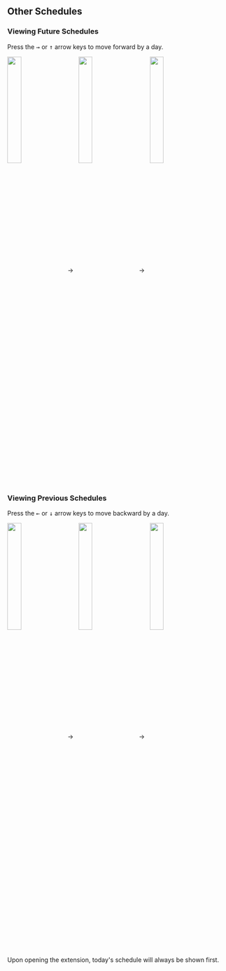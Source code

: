 ## Other Schedules
### Viewing Future Schedules
Press the <kbd>→</kbd> or <kbd>↑</kbd> arrow keys to move forward by a day.

<img src="../docs/user-manual/img/other-schedules/schedule-first.png" style="vertical-align: middle;" length="25%" width="25%">
<span style="vertical-align: middle;">&#160;&#160;→&#160;&#160;</span>
<img src="../docs/user-manual/img/other-schedules/schedule-second.png" style="vertical-align: middle;" length="25%" width="25%">
<span style="vertical-align: middle;">&#160;&#160;→&#160;&#160;</span>
<img src="../docs/user-manual/img/other-schedules/schedule-third.png" style="vertical-align: middle;" length="25%" width="25%">

### Viewing Previous Schedules
Press the <kbd>←</kbd> or <kbd>↓</kbd> arrow keys to move backward by a day.

<img src="../docs/user-manual/img/other-schedules/schedule-third.png" style="vertical-align: middle;" length="25%" width="25%">
<span style="vertical-align: middle;">&#160;&#160;→&#160;&#160;</span>
<img src="../docs/user-manual/img/other-schedules/schedule-second.png" style="vertical-align: middle;" length="25%" width="25%">
<span style="vertical-align: middle;">&#160;&#160;→&#160;&#160;</span>
<img src="../docs/user-manual/img/other-schedules/schedule-first.png" style="vertical-align: middle;" length="25%" width="25%">

Upon opening the extension, today's schedule will always be shown first.